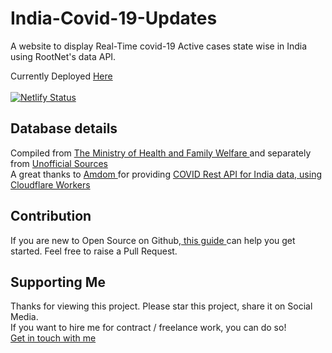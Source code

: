 # India-Covid-19-Updates
A website to display Real-Time covid-19 Active cases state wise in India using RootNet's data API.

Currently Deployed <a href="https://wonderful-joliot-8844ed.netlify.app/">Here</a> <br /><br />
[![Netlify Status](https://api.netlify.com/api/v1/badges/091a4b30-9661-4f79-ae3f-e9308a8a2b8a/deploy-status)](https://app.netlify.com/sites/wonderful-joliot-8844ed/deploys)


## Database details
Compiled from <a href="https://www.mohfw.gov.in/"> The Ministry of Health and Family Welfare </a>
and separately from <a href="https://github.com/amodm/api-covid19-in#unofficial-sources">Unofficial Sources</a> <br />
A great thanks to <a href="https://github.com/amodm"> Amdom </a> for providing <a href="https://github.com/amodm/api-covid19-in"> COVID Rest API for India data, using Cloudflare Workers </a> 



## Contribution
If you are new to Open Source on Github,<a href="https://opensource.guide/how-to-contribute/"> this guide </a> can help you get started.
Feel free to raise a Pull Request.


## Supporting Me
Thanks for viewing this project.
Please star this project, share it on Social Media. <br />
If you want to hire me for contract / freelance work, you can do so! <br /> 
<a href="https://www.linkedin.com/in/sankshit-pandoh/"> Get in touch with me </a>

